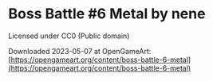 # Boss Battle #6 Metal by nene

Licensed under CC0 (Public domain)

Downloaded 2023-05-07 at OpenGameArt: [https://opengameart.org/content/boss-battle-6-metal](https://opengameart.org/content/boss-battle-6-metal)
